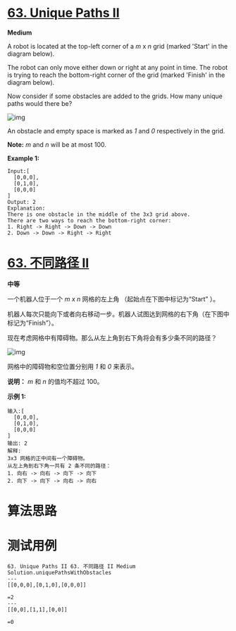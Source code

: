 # [63. Unique Paths II][enTitle]

**Medium**

A robot is located at the top-left corner of a  *m*  x  *n*  grid (marked 'Start' in the diagram below).

The robot can only move either down or right at any point in time. The robot is trying to reach the bottom-right corner of the grid (marked 'Finish' in the diagram below).

Now consider if some obstacles are added to the grids. How many unique paths would there be?

![img](https://assets.leetcode.com/uploads/2018/10/22/robot_maze.png)

An obstacle and empty space is marked as  *1*  and  *0*  respectively in the grid.

**Note:**   *m*  and  *n*  will be at most 100.

**Example 1:** 

```
Input:[
  [0,0,0],
  [0,1,0],
  [0,0,0]
]
Output: 2
Explanation:
There is one obstacle in the middle of the 3x3 grid above.
There are two ways to reach the bottom-right corner:
1. Right -> Right -> Down -> Down
2. Down -> Down -> Right -> Right

```
# [63. 不同路径 II][cnTitle]

**中等**

一个机器人位于一个  *m x n* 网格的左上角 （起始点在下图中标记为“Start” ）。

机器人每次只能向下或者向右移动一步。机器人试图达到网格的右下角（在下图中标记为“Finish”）。

现在考虑网格中有障碍物。那么从左上角到右下角将会有多少条不同的路径？

![img](https://assets.leetcode-cn.com/aliyun-lc-upload/uploads/2018/10/22/robot_maze.png)

网格中的障碍物和空位置分别用  *1*  和  *0*  来表示。

**说明：**  *m*  和  *n* 的值均不超过 100。

**示例 1:** 

```
输入:[
  [0,0,0],
  [0,1,0],
  [0,0,0]
]
输出: 2
解释:
3x3 网格的正中间有一个障碍物。
从左上角到右下角一共有 2 条不同的路径：
1. 向右 -> 向右 -> 向下 -> 向下
2. 向下 -> 向下 -> 向右 -> 向右

```


# 算法思路

# 测试用例
```
63. Unique Paths II 63. 不同路径 II Medium
Solution.uniquePathsWithObstacles
---
[[0,0,0],[0,1,0],[0,0,0]]

=2
---
[[0,0],[1,1],[0,0]]

=0
```

[enTitle]: https://leetcode.com/problems/unique-paths-ii/
[cnTitle]: https://leetcode-cn.com/problems/unique-paths-ii/
